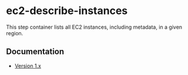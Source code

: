 # ec2-describe-instances

This step container lists all EC2 instances, including metadata, in a given
region.

## Documentation

* [Version 1.x](docs/v1.md)
